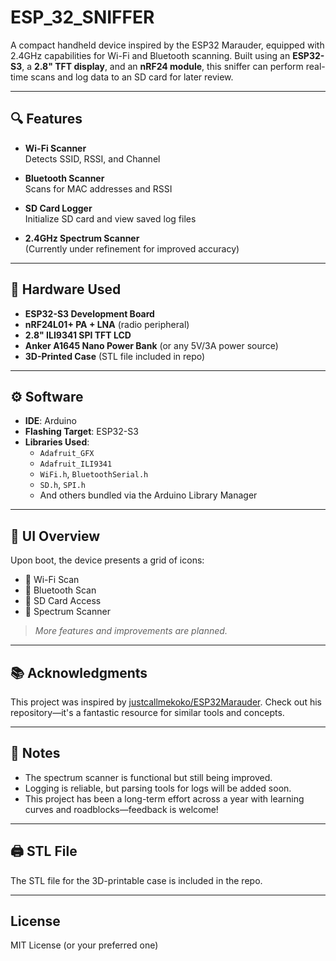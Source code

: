 # ESP_32_SNIFFER

A compact handheld device inspired by the ESP32 Marauder, equipped with 2.4GHz capabilities for Wi-Fi and Bluetooth scanning. Built using an **ESP32-S3**, a **2.8" TFT display**, and an **nRF24 module**, this sniffer can perform real-time scans and log data to an SD card for later review.

---

## 🔍 Features

- **Wi-Fi Scanner**  
  Detects SSID, RSSI, and Channel

- **Bluetooth Scanner**  
  Scans for MAC addresses and RSSI

- **SD Card Logger**  
  Initialize SD card and view saved log files

- **2.4GHz Spectrum Scanner**  
  (Currently under refinement for improved accuracy)

---

## 🧰 Hardware Used

- **ESP32-S3 Development Board**
- **nRF24L01+ PA + LNA** (radio peripheral)
- **2.8" ILI9341 SPI TFT LCD**
- **Anker A1645 Nano Power Bank** (or any 5V/3A power source)
- **3D-Printed Case** (STL file included in repo)

---

## ⚙️ Software

- **IDE**: Arduino
- **Flashing Target**: ESP32-S3
- **Libraries Used**:
  - `Adafruit_GFX`
  - `Adafruit_ILI9341`
  - `WiFi.h`, `BluetoothSerial.h`
  - `SD.h`, `SPI.h`
  - And others bundled via the Arduino Library Manager

---

## 📸 UI Overview

Upon boot, the device presents a grid of icons:

- 📶 Wi-Fi Scan
- 📱 Bluetooth Scan
- 💾 SD Card Access
- 📡 Spectrum Scanner

> *More features and improvements are planned.*

---

## 📚 Acknowledgments

This project was inspired by [justcallmekoko/ESP32Marauder](https://github.com/justcallmekoko/ESP32Marauder). Check out his repository—it's a fantastic resource for similar tools and concepts.

---

## 🚧 Notes

- The spectrum scanner is functional but still being improved.
- Logging is reliable, but parsing tools for logs will be added soon.
- This project has been a long-term effort across a year with learning curves and roadblocks—feedback is welcome!

---

## 🖨️ STL File

The STL file for the 3D-printable case is included in the repo.

---

## License

MIT License (or your preferred one)
